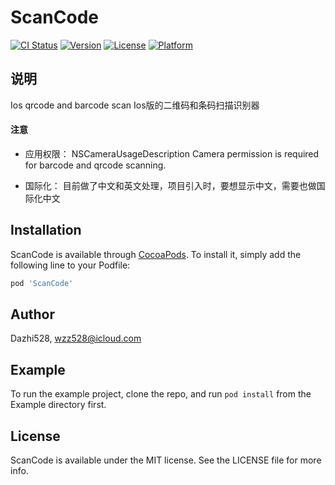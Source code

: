 # ScanCode

[![CI Status](https://img.shields.io/travis/Dazhi528/ScanCode.svg?style=flat)](https://travis-ci.org/Dazhi528/ScanCode)
[![Version](https://img.shields.io/cocoapods/v/ScanCode.svg?style=flat)](https://cocoapods.org/pods/ScanCode)
[![License](https://img.shields.io/cocoapods/l/ScanCode.svg?style=flat)](https://cocoapods.org/pods/ScanCode)
[![Platform](https://img.shields.io/cocoapods/p/ScanCode.svg?style=flat)](https://cocoapods.org/pods/ScanCode)


## 说明
Ios qrcode and barcode scan
Ios版的二维码和条码扫描识别器

#### 注意
* 应用权限：
<key>NSCameraUsageDescription</key>
<string>Camera permission is required for barcode and qrcode scanning.</string>

* 国际化：
目前做了中文和英文处理，项目引入时，要想显示中文，需要也做国际化中文


## Installation

ScanCode is available through [CocoaPods](https://cocoapods.org). To install
it, simply add the following line to your Podfile:

```ruby
pod 'ScanCode'
```

## Author

Dazhi528, wzz528@icloud.com

## Example

To run the example project, clone the repo, and run `pod install` from the Example directory first.




## License

ScanCode is available under the MIT license. See the LICENSE file for more info.
